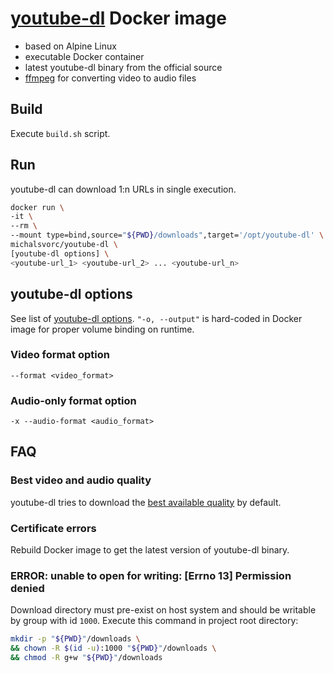 # [youtube-dl](https://github.com/ytdl-org/youtube-dl) Docker image
- based on Alpine Linux
- executable Docker container
- latest youtube-dl binary from the official source
- [ffmpeg](https://ffmpeg.org/) for converting video to audio files

## Build
Execute `build.sh` script.

## Run
youtube-dl can download 1:n URLs in single execution.

```bash
docker run \
-it \
--rm \
--mount type=bind,source="${PWD}/downloads",target='/opt/youtube-dl' \
michalsvorc/youtube-dl \
[youtube-dl options] \
<youtube-url_1> <youtube-url_2> ... <youtube-url_n>
```

## youtube-dl options
See list of [youtube-dl options](https://github.com/ytdl-org/youtube-dl#options).
`"-o, --output"` is hard-coded in Docker image for proper volume binding on runtime.

### Video format option
`--format <video_format>`

### Audio-only format option
`-x --audio-format <audio_format>`

## FAQ

### Best video and audio quality
youtube-dl tries to download the [best available quality](https://github.com/ytdl-org/youtube-dl#format-selection) by default.

### Certificate errors
Rebuild Docker image to get the latest version of youtube-dl binary.

### ERROR: unable to open for writing: [Errno 13] Permission denied
Download directory must pre-exist on host system and should be writable by group with id `1000`. Execute this command in project root directory:
```bash
mkdir -p "${PWD}"/downloads \
&& chown -R $(id -u):1000 "${PWD}"/downloads \
&& chmod -R g+w "${PWD}"/downloads
```